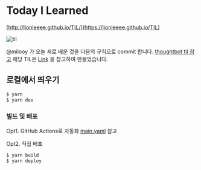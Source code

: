 # Today I Learned

[http://lionleeee.github.io/TIL/](https://lionleeee.github.io/TIL)


![til](https://user-images.githubusercontent.com/3839771/88662649-37dd7480-d115-11ea-8e26-a56669cbfe83.gif)

@milooy 가 오늘 새로 배운 것을 다음의 규칙으로 commit 합니다. [thoughtbot til 참고](https://github.com/thoughtbot/til)
해당 TIL은 [Link](http://milooy.github.io/TIL/) 을 참고하여 만들었습니다. 

## 로컬에서 띄우기
```bash
$ yarn
$ yarn dev
```

### 빌드 및 배포

Opt1. GitHub Actions로 자동화
[main.yaml](https://github.com/milooy/TIL/blob/master/.github/workflows/main.yml) 참고

Opt2. 직접 배포
```bash
$ yarn build
$ yarn deploy
```
